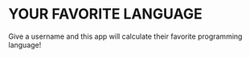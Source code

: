# YOUR FAVORITE LANGUAGE

Give a username and this app will calculate their favorite programming language!
